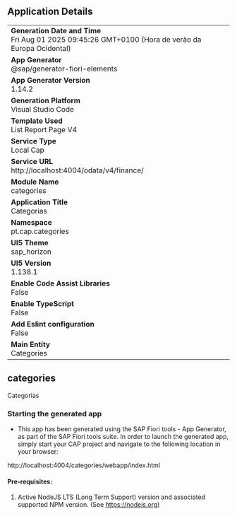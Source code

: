 ## Application Details
|               |
| ------------- |
|**Generation Date and Time**<br>Fri Aug 01 2025 09:45:26 GMT+0100 (Hora de verão da Europa Ocidental)|
|**App Generator**<br>@sap/generator-fiori-elements|
|**App Generator Version**<br>1.14.2|
|**Generation Platform**<br>Visual Studio Code|
|**Template Used**<br>List Report Page V4|
|**Service Type**<br>Local Cap|
|**Service URL**<br>http://localhost:4004/odata/v4/finance/|
|**Module Name**<br>categories|
|**Application Title**<br>Categorias|
|**Namespace**<br>pt.cap.categories|
|**UI5 Theme**<br>sap_horizon|
|**UI5 Version**<br>1.138.1|
|**Enable Code Assist Libraries**<br>False|
|**Enable TypeScript**<br>False|
|**Add Eslint configuration**<br>False|
|**Main Entity**<br>Categories|

## categories

Categorias

### Starting the generated app

-   This app has been generated using the SAP Fiori tools - App Generator, as part of the SAP Fiori tools suite.  In order to launch the generated app, simply start your CAP project and navigate to the following location in your browser:

http://localhost:4004/categories/webapp/index.html

#### Pre-requisites:

1. Active NodeJS LTS (Long Term Support) version and associated supported NPM version.  (See https://nodejs.org)


